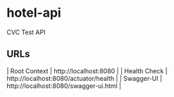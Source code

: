 # hotel-api
CVC Test API

## URLs

| Root Context | http://localhost:8080 |
| Health Check | http://localhost:8080/actuator/health |
| Swagger-UI | http://localhost:8080/swagger-ui.html |

